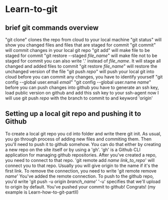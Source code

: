 # Learn-to-git
## brief git commands overview
"git clone" clones the repo from cloud to your local machine
"git status" will show you changed files and files that are staged for commit
"git commit" will commit changes in your local git repo
"git add" will make file to be staged for commit
"git restore --staged *file_name*" will make file not to be staged for commit
you can also write '.' instead of *file_name*. It will stage all changed and added files to commit
"git restore *file_name*" will restore the unchanged version of the file
"git push *repo*" will push your local git into cloud
before you can commit any changes, you have to identify yourself
"git config --global user.email *email*"
"git config --global user.name *name*"
before you can push changes into github you have to generate an ssh key, load public version on github
and add this ssh key to your ssh-agent
now I will use git push *repo* with the branch to commit to and keyword 'origin'
## Setting up a local git repo and pushing it to Github
To create a local git repo you cd into folder and write there git init.
As usual, you go through process of adding new files and commiting them.
Then you'll need to push it to github somehow.
You can do that either by creating a new repo on the site itself or by using a 'gh'.
'gh' is a Github CLI application for managing github repositories.
After you've created a repo, you need to connect to that repo.
'git remote add *name* *link_to_repo*' will connect you to that repo.
Usually you will give origin to the name if it's the first link.
To remove the connection, you need to write 'git remote remove *name*'
You've added the remote connection.
To push to the github repo, you'd write 'git push -u origin *branch_name*'
'-u' specifies that we'll upload to origin by default.
You've pushed your commit to github! Congrats! (my example is Learn-how-to-git-partII)